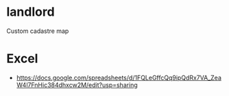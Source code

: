 # landlord
Custom cadastre map


# Excel
- https://docs.google.com/spreadsheets/d/1FQLeGffcQq9ipQdRx7VA_ZeaW4l7FnHic384dhxcw2M/edit?usp=sharing
